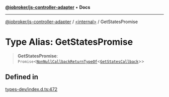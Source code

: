 [**@iobroker/js-controller-adapter**](../../README.md) • **Docs**

***

[@iobroker/js-controller-adapter](../../globals.md) / [\<internal\>](../README.md) / GetStatesPromise

# Type Alias: GetStatesPromise

> **GetStatesPromise**: `Promise`\<[`NonNullCallbackReturnTypeOf`](NonNullCallbackReturnTypeOf.md)\<[`GetStatesCallback`](GetStatesCallback.md)\>\>

## Defined in

[types-dev/index.d.ts:472](https://github.com/ioBroker/ioBroker.js-controller/blob/ec9b0b016d2d4f5ad1591c6bd149fd060033bed1/packages/types-dev/index.d.ts#L472)
